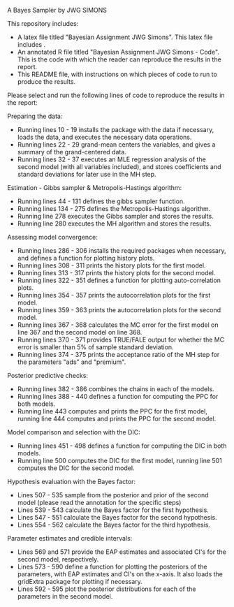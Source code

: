 A Bayes Sampler by JWG SIMONS

This repository includes:
- A latex file titled "Bayesian Assignment JWG Simons". This latex file includes .  
- An annotated R file titled "Bayesian Assignment JWG Simons - Code". This is the code with which the reader can reproduce the results in the report.  
- This README file, with instructions on which pieces of code to run to produce the results. 

Please select and run the following lines of code to reproduce the results in the report: 

Preparing the data: 
- Running lines 10 - 19 installs the package with the data if necessary, loads the data, and executes the necessary data operations. 
- Running lines 22 - 29 grand-mean centers the variables, and gives a summary of the grand-centered data. 
- Running lines 32 - 37 executes an MLE regression analysis of the second model (with all variables included), and stores coefficients 
                        and standard deviations for later use in the MH step.

Estimation - Gibbs sampler & Metropolis-Hastings algorithm: 
- Running lines 44 - 131 defines the gibbs sampler function.
- Running lines 134 - 275 defines the Metropolis-Hastings algorithm. 
- Running line 278 executes the Gibbs sampler and stores the results.  
- Running line 280 executes the MH algorithm and stores the results.  

Assessing model convergence:
- Running lines 286 - 306 installs the required packages when necessary, and defines a function for plotting history plots. 
- Running lines 308 - 311 prints the history plots for the first model. 
- Running lines 313 - 317 prints the history plots for the second model.
- Running lines 322 - 351 defines a function for plotting auto-correlation plots.  
- Running lines 354 - 357 prints the autocorrelation plots for the first model. 
- Running lines 359 - 363 prints the autocorrelation plots for the second model.  
- Running lines 367 - 368 calculates the MC error for the first model on line 367 and the second model on line 368.
- Running lines 370 - 371 provides TRUE/FALE output for whether the MC error is smaller than 5% of sample standard deviation. 
- Running lines 374 - 375 prints the acceptance ratio of the MH step for the parameters "ads" and "premium". 

Posterior predictive checks:
- Running lines 382 - 386 combines the chains in each of the models. 
- Running lines 388 - 440 defines a function for computing the PPC for both models. 
- Running line 443 computes and prints the PPC for the first model, running line 444 computes and prints the PPC for the second model. 

Model comparison and selection with the DIC: 
- Running lines 451 - 498 defines a function for computing the DIC in both models. 
- Running line 500 computes the DIC for the first model, running line 501 computes the DIC for the second model.  
 
Hypothesis evaluation with the Bayes factor:  
- Lines 507 - 535 sample from the posterior and prior of the second model (please read the annotation for the specific steps)
- Lines 539 - 543 calculate the Bayes factor for the first hypothesis. 
- Lines 547 - 551 calculate the Bayes factor for the second hypothesis. 
- Lines 554 - 562 calculate the Bayes factor for the third hypothesis. 

Parameter estimates and credible intervals: 
- Lines 569 and 571 provide the EAP estimates and associated CI's for the second model, respectively. 
- Lines 573 - 590 define a function for plotting the posteriors of the parameters, with EAP estimates and CI's on the x-axis. It also loads the gridExtra package for plotting if necessary.
- Lines 592 - 595 plot the posterior distributions for each of the parameters in the second model. 
